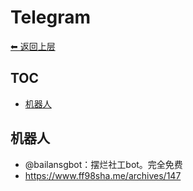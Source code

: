# Telegram

[⬅︎ 返回上层](../#telegram)

## TOC

<!-- MarkdownTOC GFM -->

- [机器人](#机器人)

<!-- /MarkdownTOC -->

## 机器人

- @bailansgbot：摆烂社工bot。完全免费
- https://www.ff98sha.me/archives/147
